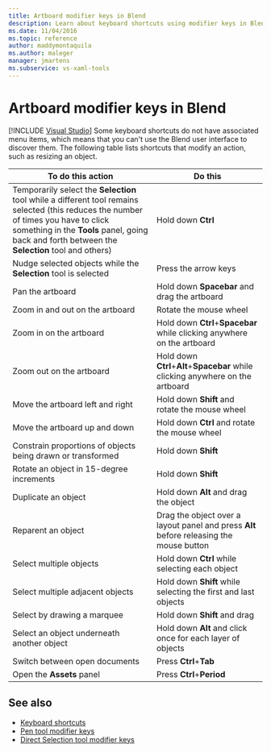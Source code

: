 ```yaml
---
title: Artboard modifier keys in Blend
description: Learn about keyboard shortcuts using modifier keys in Blend for Visual Studio to modify actions in the artboard, such as zooming, resizing, and panning.
ms.date: 11/04/2016
ms.topic: reference
author: maddymontaquila
ms.author: maleger
manager: jmartens
ms.subservice: vs-xaml-tools
---
```

# Artboard modifier keys in Blend

 [!INCLUDE [Visual Studio](~/includes/applies-to-version/vs-windows-only.md)]
Some keyboard shortcuts do not have associated menu items, which means that you can't use the Blend user interface to discover them. The following table lists shortcuts that modify an action, such as resizing an object.

|To do this action|Do this|
| - |-------------|
|Temporarily select the **Selection** tool while a different tool remains selected (this reduces the number of times you have to click something in the **Tools** panel, going back and forth between the **Selection** tool and others)|Hold down **Ctrl**|
|Nudge selected objects while the **Selection** tool is selected|Press the arrow keys|
|Pan the artboard|Hold down **Spacebar** and drag the artboard|
|Zoom in and out on the artboard|Rotate the mouse wheel|
|Zoom in on the artboard|Hold down **Ctrl**+**Spacebar** while clicking anywhere on the artboard|
|Zoom out on the artboard|Hold down **Ctrl**+**Alt**+**Spacebar** while clicking anywhere on the artboard|
|Move the artboard left and right|Hold down **Shift** and rotate the mouse wheel|
|Move the artboard up and down|Hold down **Ctrl** and rotate the mouse wheel|
|Constrain proportions of objects being drawn or transformed|Hold down **Shift**|
|Rotate an object in 15-degree increments|Hold down **Shift**|
|Duplicate an object|Hold down **Alt** and drag the object|
|Reparent an object|Drag the object over a layout panel and press **Alt** before releasing the mouse button|
|Select multiple objects|Hold down **Ctrl** while selecting each object|
|Select multiple adjacent objects|Hold down **Shift** while selecting the first and last objects|
|Select by drawing a marquee|Hold down **Shift** and drag|
|Select an object underneath another object|Hold down **Alt** and click once for each layer of objects|
|Switch between open documents|Press **Ctrl**+**Tab**|
|Open the **Assets** panel|Press **Ctrl**+**Period**|

## See also

- [Keyboard shortcuts](../xaml-tools/keyboard-shortcuts-in-blend.md)
- [Pen tool modifier keys](../xaml-tools/pen-tool-modifier-keys-in-blend.md)
- [Direct Selection tool modifier keys](../xaml-tools/direct-selection-tool-modifier-keys-in-blend.md)
